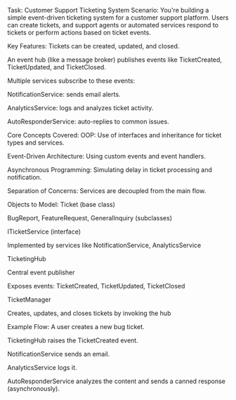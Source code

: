 Task: Customer Support Ticketing System
Scenario:
You're building a simple event-driven ticketing system for a customer support platform. Users can create tickets, and support agents or automated services respond to tickets or perform actions based on ticket events.

Key Features:
Tickets can be created, updated, and closed.

An event hub (like a message broker) publishes events like TicketCreated, TicketUpdated, and TicketClosed.

Multiple services subscribe to these events:

NotificationService: sends email alerts.

AnalyticsService: logs and analyzes ticket activity.

AutoResponderService: auto-replies to common issues.

Core Concepts Covered:
OOP: Use of interfaces and inheritance for ticket types and services.

Event-Driven Architecture: Using custom events and event handlers.

Asynchronous Programming: Simulating delay in ticket processing and notification.

Separation of Concerns: Services are decoupled from the main flow.

Objects to Model:
Ticket (base class)

BugReport, FeatureRequest, GeneralInquiry (subclasses)

ITicketService (interface)

Implemented by services like NotificationService, AnalyticsService

TicketingHub

Central event publisher

Exposes events: TicketCreated, TicketUpdated, TicketClosed

TicketManager

Creates, updates, and closes tickets by invoking the hub

Example Flow:
A user creates a new bug ticket.

TicketingHub raises the TicketCreated event.

NotificationService sends an email.

AnalyticsService logs it.

AutoResponderService analyzes the content and sends a canned response (asynchronously).

